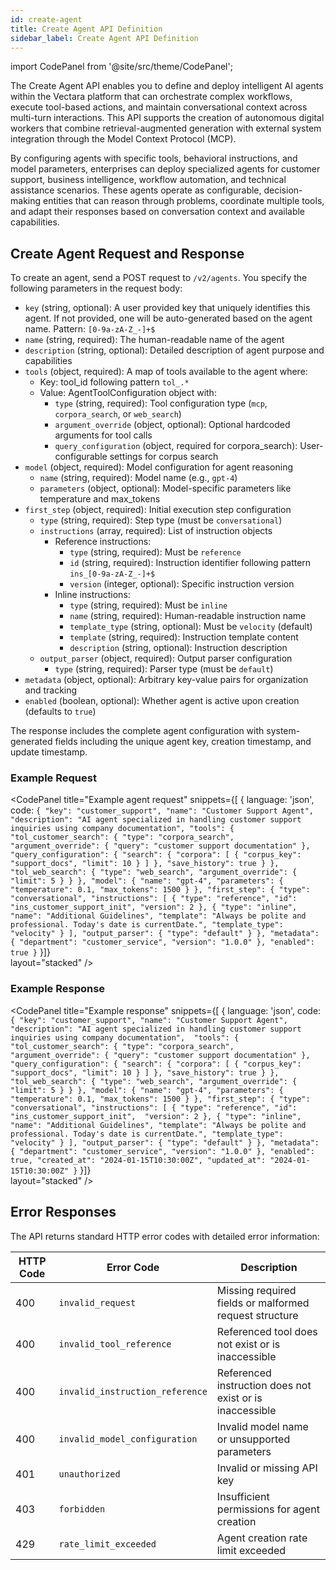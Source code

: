 ```yaml
---
id: create-agent
title: Create Agent API Definition
sidebar_label: Create Agent API Definition
---
```


import CodePanel from '@site/src/theme/CodePanel';

The Create Agent API enables you to define and deploy intelligent AI agents within 
the Vectara platform that can orchestrate complex workflows, execute tool-based 
actions, and maintain conversational context across multi-turn interactions. 
This API supports the creation of autonomous digital workers that combine 
retrieval-augmented generation with external system integration through the Model Context Protocol (MCP).

By configuring agents with specific tools, behavioral instructions, and model 
parameters, enterprises can deploy specialized agents for customer support, 
business intelligence, workflow automation, and technical assistance scenarios. 
These agents operate as configurable, decision-making entities that can reason 
through problems, coordinate multiple tools, and adapt their responses based on 
conversation context and available capabilities.

## Create Agent Request and Response

To create an agent, send a POST request to `/v2/agents`. You specify the following parameters in the request body:

- `key` (string, optional): A user provided key that uniquely identifies this agent. If not provided, one will be auto-generated based on the agent name. Pattern: `[0-9a-zA-Z_-]+$`
- `name` (string, required): The human-readable name of the agent
- `description` (string, optional): Detailed description of agent purpose and capabilities
- `tools` (object, required): A map of tools available to the agent where:
  - Key: tool_id following pattern `tol_.*`
  - Value: AgentToolConfiguration object with:
    - `type` (string, required): Tool configuration type (`mcp`, `corpora_search`, or `web_search`)
    - `argument_override` (object, optional): Optional hardcoded arguments for tool calls
    - `query_configuration` (object, required for corpora_search): User-configurable settings for corpus search
- `model` (object, required): Model configuration for agent reasoning
  - `name` (string, required): Model name (e.g., `gpt-4`)
  - `parameters` (object, optional): Model-specific parameters like temperature and max_tokens
- `first_step` (object, required): Initial execution step configuration
  - `type` (string, required): Step type (must be `conversational`)
  - `instructions` (array, required): List of instruction objects
    - Reference instructions:
      - `type` (string, required): Must be `reference`
      - `id` (string, required): Instruction identifier following pattern `ins_[0-9a-zA-Z_-]+$`
      - `version` (integer, optional): Specific instruction version
    - Inline instructions:
      - `type` (string, required): Must be `inline`
      - `name` (string, required): Human-readable instruction name
      - `template_type` (string, optional): Must be `velocity` (default)
      - `template` (string, required): Instruction template content
      - `description` (string, optional): Instruction description
  - `output_parser` (object, required): Output parser configuration
    - `type` (string, required): Parser type (must be `default`)
- `metadata` (object, optional): Arbitrary key-value pairs for organization and tracking
- `enabled` (boolean, optional): Whether agent is active upon creation (defaults to `true`)

The response includes the complete agent configuration with system-generated fields including the unique agent key, creation timestamp, and update timestamp.

### Example Request

<CodePanel
  title="Example agent request"
  snippets={[
    {
      language: 'json',
      code: `{
  "key": "customer_support",
  "name": "Customer Support Agent", 
  "description": "AI agent specialized in handling customer support inquiries using company documentation",
  "tools": {
    "tol_customer_search": {
      "type": "corpora_search",
      "argument_override": {
        "query": "customer support documentation"
      },
      "query_configuration": {
        "search": {
          "corpora": [
            {
              "corpus_key": "support_docs",
              "limit": 10
            }
          ]
        },
        "save_history": true
      }
    },
    "tol_web_search": {
      "type": "web_search",
      "argument_override": {
        "limit": 5
      }
    }
  },
  "model": {
    "name": "gpt-4",
    "parameters": {
      "temperature": 0.1,
      "max_tokens": 1500
    }
  },
  "first_step": {
    "type": "conversational",
    "instructions": [
      {
        "type": "reference",
        "id": "ins_customer_support_init",
        "version": 2
      },
      {
        "type": "inline",
        "name": "Additional Guidelines",
        "template": "Always be polite and professional. Today's date is currentDate.",
        "template_type": "velocity"
      }
    ],
    "output_parser": {
      "type": "default"
    }
  },
  "metadata": {
    "department": "customer_service",
    "version": "1.0.0"
  },
  "enabled": true
}`
    }]}  
  layout="stacked"
/>

### Example Response

<CodePanel
  title="Example response"
  snippets={[
    {
      language: 'json',
      code: `{
  "key": "customer_support",
  "name": "Customer Support Agent",
  "description": "AI agent specialized in handling customer support inquiries using company documentation", 
  "tools": {
    "tol_customer_search": {
      "type": "corpora_search",
      "argument_override": {
        "query": "customer support documentation"
      },
      "query_configuration": {
        "search": {
          "corpora": [
            {
              "corpus_key": "support_docs",
              "limit": 10
            }
          ]
        },
        "save_history": true
      }
    },
    "tol_web_search": {
      "type": "web_search",
      "argument_override": {
        "limit": 5
      }
    }
  },
  "model": {
    "name": "gpt-4",
    "parameters": {
      "temperature": 0.1,
      "max_tokens": 1500
    }
  },
  "first_step": {
    "type": "conversational",
    "instructions": [
      {
        "type": "reference",
        "id": "ins_customer_support_init", 
        "version": 2
      },
      {
        "type": "inline",
        "name": "Additional Guidelines",
        "template": "Always be polite and professional. Today's date is currentDate.",
        "template_type": "velocity"
      }
    ],
    "output_parser": {
      "type": "default"
    }
  },
  "metadata": {
    "department": "customer_service",
    "version": "1.0.0"
  },
  "enabled": true,
  "created_at": "2024-01-15T10:30:00Z",
  "updated_at": "2024-01-15T10:30:00Z"
}`
    }]}  
  layout="stacked"
/>

## Error Responses

The API returns standard HTTP error codes with detailed error information:

| HTTP Code | Error Code | Description |
|-----------|------------|-------------|
| 400 | `invalid_request` | Missing required fields or malformed request structure |
| 400 | `invalid_tool_reference` | Referenced tool does not exist or is inaccessible |
| 400 | `invalid_instruction_reference` | Referenced instruction does not exist or is inaccessible |
| 400 | `invalid_model_configuration` | Invalid model name or unsupported parameters |
| 401 | `unauthorized` | Invalid or missing API key |
| 403 | `forbidden` | Insufficient permissions for agent creation |
| 429 | `rate_limit_exceeded` | Agent creation rate limit exceeded |
